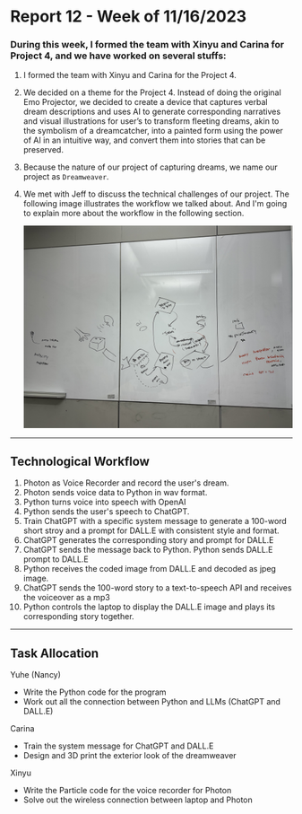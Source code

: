 # Report 12 - Week of 11/16/2023 #

### During this week, I formed the team with Xinyu and Carina for Project 4, and we have worked on several stuffs:
1. I formed the team with Xinyu and Carina for the Project 4.
2. We decided on a theme for the Project 4. Instead of doing the original Emo Projector, we decided to create a device that captures verbal dream descriptions and uses AI to generate corresponding narratives and visual illustrations for user’s to transform fleeting dreams, akin to the symbolism of a dreamcatcher, into a painted form using the power of AI in an intuitive way, and convert them into stories that can be preserved.  
3. Because the nature of our project of capturing dreams, we name our project as `Dreamweaver`.
4. We met with Jeff to discuss the technical challenges of our project. The following image illustrates the workflow we talked about. And I'm going to explain more about the workflow in the following section.

   <p align="center">
   <img src="https://github.com/Berkeley-MDes/tdf-fa23-Heziaaaaa/blob/main/image/week-11/whiteboard.jpg" width="1000">
   </p>

---
## Technological Workflow
1. Photon as Voice Recorder and record the user's dream.
2. Photon sends voice data to Python in wav format.
3. Python turns voice into speech with OpenAI
4. Python sends the user's speech to ChatGPT.
5. Train ChatGPT with a specific system message to generate a 100-word short stroy and a prompt for DALL.E with consistent style and format. 
6. ChatGPT generates the corresponding story and prompt for DALL.E
7. ChatGPT sends the message back to Python. Python sends DALL.E prompt to DALL.E
8. Python receives the coded image from DALL.E and decoded as jpeg image.
9. ChatGPT sends the 100-word story to a text-to-speech API and receives the voiceover as a mp3
10. Python controls the laptop to display the DALL.E image and plays its corresponding story together.

---

## Task Allocation

Yuhe (Nancy)
- Write the Python code for the program
- Work out all the connection between Python and LLMs (ChatGPT and DALL.E)

Carina
- Train the system message for ChatGPT and DALL.E
- Design and 3D print the exterior look of the dreamweaver

Xinyu
- Write the Particle code for the voice recorder for Photon
- Solve out the wireless connection between laptop and Photon

